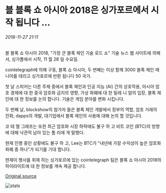 # 블 블록 쇼 아시아 2018은 싱가포르에서 시작 됩니다 ...

###### 2018-11-27 21:11

블 블록 쇼 아시아 2018, "가장 큰 블록 체인 기술 로드 쇼" 기술 뉴스 웹 사이트에 의해 서, 싱가폴에서 시작, 11 월 28 일 수요일.

cointelegraph에 의해 구동, 블록 쇼 아시아, 두 번째는 이상 함께 3000 블록 체인 매니아를 데리고 싱가포르에 반환 됩니다 50 국가.

첫 날 스피커는 다른 주제 중에서 블록 체인과 인공 지능 (AI) 간의 상호작용, 아시아 암호 경제에 대 한 중국 암호화 금지의 영향, 가상 화폐에 대 한 밀레 니 얼의 입장, 블록 체인에 대 한 정보를 논의 합니다. 기술은 게임 분야를 변화 시킵니다.

두 번째 날, blockshow의 참가자 들은 블록 체인 개발에서 정부의 역할, 암호 거래의 진화, dapps의 개발, 대기업에서 블록 체인의 사용에 대해 논의 할 것입니다.

코 테 렐 그래프는 또한 최근 암호화 시장 하락에도 불구 하 고 비트 코인 (BTC)의 방향에 대해 낙관적 남아 있는 톰 리에 게 말했다.

현재 진행 중인 상황에도 불구 하 고, Lee는 BTC가 "내년에 가장 수익성이 높은 암호화 화폐 중 하나"가 되기를 기대 합니다.

현재이 행사를 취재 하는 싱가포르에 있는 cointelegraph 팀은 블록 쇼 아시아 2018의 하이라이트에 대 한 정보를 계속 제공 합니다.

[Original source](https://cointelegraph.com/news/blockshow-asia-2018-starts-in-singapore)

![stats](https://c.statcounter.com/11760860/0/a89fa40b/1/ "stats")